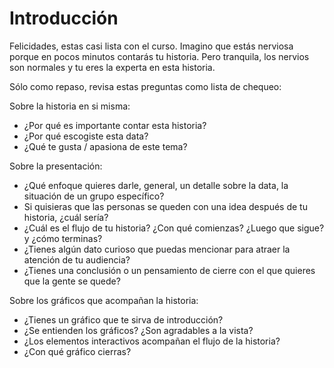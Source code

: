 # Introducción 

Felicidades, estas casi lista con el curso. Imagino que estás nerviosa porque en pocos minutos contarás tu historia. Pero tranquila, los nervios son normales y tu eres la experta 
en esta historia. 

Sólo como repaso, revisa estas preguntas como lista de chequeo: 

Sobre la historia en si misma: 
- ¿Por qué es importante contar esta historia?
- ¿Por qué escogiste esta data? 
- ¿Qué te gusta / apasiona de este tema?

Sobre la presentación:
- ¿Qué enfoque quieres darle, general, un detalle sobre la data, la situación de un grupo específico?
- Si quisieras que las personas se queden con una idea después de tu historia, ¿cuál sería?
- ¿Cuál es el flujo de tu historia? ¿Con qué comienzas? ¿Luego que sigue? y ¿cómo terminas?
- ¿Tienes algún dato curioso que puedas mencionar para atraer la atención de tu audiencia?
- ¿Tienes una conclusión o un pensamiento de cierre con el que quieres que la gente se quede?

Sobre los gráficos que acompañan la historia: 
- ¿Tienes un gráfico que te sirva de introducción?
- ¿Se entienden los gráficos? ¿Son agradables a la vista?
- ¿Los elementos interactivos acompañan el flujo de la historia?
- ¿Con qué gráfico cierras?
